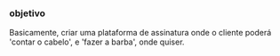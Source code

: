 ### objetivo
Basicamente, criar uma plataforma de assinatura onde o cliente poderá 'contar o cabelo', e 'fazer a barba', onde quiser.
